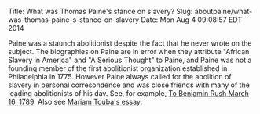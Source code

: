 Title: What was Thomas Paine's stance on slavery?
Slug: aboutpaine/what-was-thomas-paine-s-stance-on-slavery
Date: Mon Aug  4 09:08:57 EDT 2014

Paine was a staunch abolitionist despite the fact that he never wrote
on the subject. The biographies on Paine are in error when they
attribute "African Slavery in America" and "A Serious Thought" to
Paine, and Paine was not a founding member of the first abolitionist
organization established in Philadelphia in 1775. However Paine always
called for the abolition of slavery in personal corresondence and was
close friends with many of the leading abolitionists of his day. See,
for example, <a
href="/letters/other/to-anonymous-march-16-1790.html">To Benjamin Rush
March 16, 1789</a>. Also see <a
href="/paines-anti-slavery-legacy.html">Mariam Touba's essay</a>.
